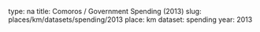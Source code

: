 type: na
title: Comoros / Government Spending (2013)
slug: places/km/datasets/spending/2013
place: km
dataset: spending
year: 2013

